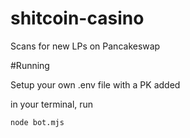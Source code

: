 # shitcoin-casino

Scans for new LPs on Pancakeswap


#Running

Setup your own .env file with a PK added

in your terminal, run 

```
node bot.mjs
```
